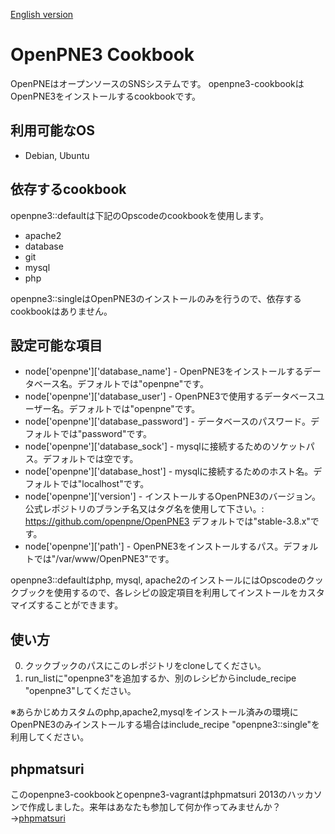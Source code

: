 [English version](https://github.com/77web/openpne3-cookbook/blob/master/README.md)

OpenPNE3 Cookbook
=====================

OpenPNEはオープンソースのSNSシステムです。
openpne3-cookbookはOpenPNE3をインストールするcookbookです。

利用可能なOS
---------------------

* Debian, Ubuntu

依存するcookbook
------------------

openpne3::defaultは下記のOpscodeのcookbookを使用します。

* apache2
* database
* git
* mysql
* php

openpne3::singleはOpenPNE3のインストールのみを行うので、依存するcookbookはありません。

設定可能な項目
-----------------------

* node['openpne']['database_name'] - OpenPNE3をインストールするデータベース名。デフォルトでは"openpne"です。
* node['openpne']['database_user'] - OpenPNE3で使用するデータベースユーザー名。デフォルトでは"openpne"です。
* node['openpne']['database_password'] - データベースのパスワード。デフォルトでは"password"です。
* node['openpne']['database_sock'] - mysqlに接続するためのソケットパス。デフォルトでは空です。
* node['openpne']['database_host'] - mysqlに接続するためのホスト名。デフォルトでは"localhost"です。
* node['openpne']['version'] - インストールするOpenPNE3のバージョン。 公式レポジトリのブランチ名又はタグ名を使用して下さい。: https://github.com/openpne/OpenPNE3 デフォルトでは"stable-3.8.x"です。
* node['openpne']['path'] - OpenPNE3をインストールするパス。デフォルトでは"/var/www/OpenPNE3"です。

openpne3::defaultはphp, mysql, apache2のインストールにはOpscodeのクックブックを使用するので、各レシピの設定項目を利用してインストールをカスタマイズすることができます。

使い方
---------

0. クックブックのパスにこのレポジトリをcloneしてください。
1. run_listに"openpne3"を追加するか、別のレシピからinclude_recipe "openpne3"してください。

※あらかじめカスタムのphp,apache2,mysqlをインストール済みの環境にOpenPNE3のみインストールする場合はinclude_recipe "openpne3::single"を利用してください。

phpmatsuri
-------------

このopenpne3-cookbookとopenpne3-vagrantはphpmatsuri 2013のハッカソンで作成しました。来年はあなたも参加して何か作ってみませんか？→[phpmatsuri](http://phpmatsuri.net)
